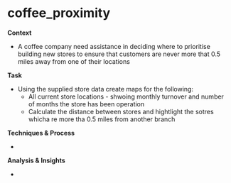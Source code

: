 # coffee_proximity
**Context**

- A coffee company need assistance in deciding where to prioritise building new stores to ensure that customers are never more that 0.5 miles away from one of their locations

**Task**

- Using the supplied store data create maps for the following:
  * All current store locations - shwoing monthly turnover and number of months the store has been operation
  * Calculate the distance between stores and hightlight the sotres whicha re more tha 0.5 miles from another branch

**Techniques & Process**

-

**Analysis & Insights**

-
